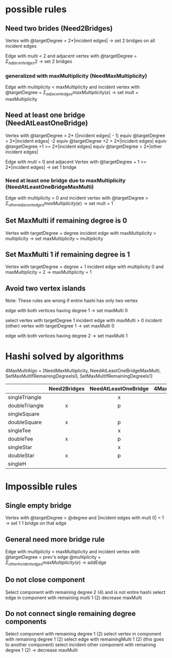 # possible rules

## Need two brides (Need2Bridges)

Vertex with @targetDegree = 2\*|incident edges|
-> set 2 bridges on all incident edges

Edge with multi < 2
and adjacent vertex with
@targetDegree = $\Sigma_{adjacent edges} 2$
-> set 2 bridges

### generalized with maxMultiplicity (NeedMaxMultiplicity)

Edge with multiplicity < maxMultiplicity
and incident vertex with
@targetDegree = $\Sigma_{adjacent edges} maxMultiplicity(e)$
-> set mult = maxMultiplicity

## Need at least one bridge (NeedAtLeastOneBridge)

Vertex with @targetDegree > 2* (|incident edges| - 1)
equiv @targetDegree > 2*|incident edges| -2
equiv @targetDegree +2 > 2*|incident edges|
equiv @targetDegree +1 >= 2*|incident edges|
equiv @targetDegree > 2\*|other incident edges|

Edge with mult = 0
and adjacent Vertex with
@targetDegree + 1 >= 2\*|incident edges|
-> set 1 bridge

### Need at least one bridge due to maxMultiplicity (NeedAtLeastOneBridgeMaxMulti)

Edge with multiplicity = 0
and incident vertex with
@targetDegree > $\Sigma_{other adjacent edges} maxMultiplicity(e)$
-> set mult = 1

## Set MaxMulti if remaining degree is 0

Vertex with targetDegree = degree
incident edge with maxMultiplicity > multiplicity
-> set maxMultiplicity = multiplicity

## Set MaxMulti 1 if remaining degree is 1

Vertex with targetDegree = degree + 1
incident edge with multiplicity 0
and maxMultiplicity = 2
-> maxMultiplicity = 1

## Avoid two vertex islands

Note: These rules are wrong if entire hashi has only two vertex

edge with both vertices having degree 1
-> set maxMulti 0

select vertex with targetDegree 1
incident edge with maxMulti > 0
incident (other) vertex with targetDegree 1
-> set maxMulti 0

edge with both vertices having degree 2
-> set maxMulti 1

# Hashi solved by algorithms

4MaxMultiAlgo = [NeedMaxMultiplicity, NeedAtLeastOneBridgeMaxMulti, SetMaxMultIfRemainingDegreeIs0, SetMaxMultIfRemainingDegreeIs1]

|                | Need2Bridges | NeedAtLeastOneBridge | 4MaxMultiAlgo |
| -------------- | :----------: | :------------------: | :-----------: |
| singleTriangle |              |          x           |       x       |
| doubleTriangle |      x       |          p           |       x       |
| singleSquare   |              |                      |               |
| doubleSquare   |      x       |          p           |       x       |
| singleTee      |              |          x           |       x       |
| doubleTee      |      x       |          p           |       x       |
| singleStar     |              |          x           |       x       |
| doubleStar     |      x       |          p           |       x       |
| singleH        |              |                      |       p       |

# Impossible rules

## Single empty bridge

Vertex with @targetDegree > @degree
and |incident edges with mult 0| = 1
-> set 1 1 bridge on that edge

## General need more bridge rule

Edge with multiplicity < maxMultiplicity
and incident vertex with
@targetDegree = prev's edge @multiplicity + $\Sigma_{other incident edges} maxMultiplicity(e)$
-> addEdge

## Do not close component

Select component with remaining degree 2 (4)
and is not entire hashi
select edge in component with remaining multi 1 (2)
decrease maxMulti

## Do not connect single remaining degree components

Select component with remaining degree 1 (2)
select vertex in component with remaining degree 1 (2)
select edge with remainingMulti 1 (2) (this goes to another component)
select incident other component
with remaining degree 1 (2)
-> decrease maxMulti
